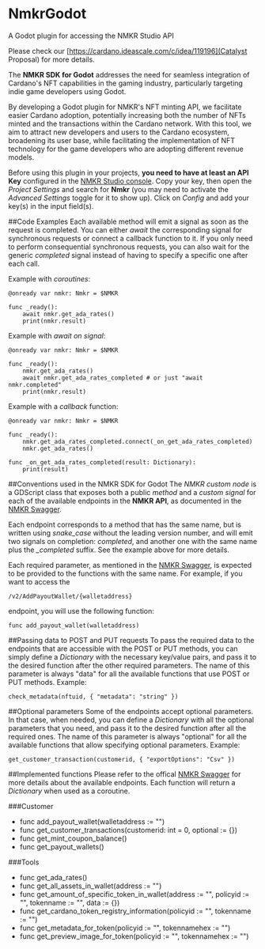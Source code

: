 # NmkrGodot
A Godot plugin for accessing the NMKR Studio API


Please check our [https://cardano.ideascale.com/c/idea/119196](Catalyst Proposal) for more details.


The **NMKR SDK for Godot** addresses the need for seamless integration of Cardano's NFT
capabilities in the gaming industry, particularly targeting indie game developers using Godot.

By developing a Godot plugin for NMKR's NFT minting API, we facilitate easier Cardano adoption,
potentially increasing both the number of NFTs minted and the transactions within the Cardano
network. With this tool, we aim to attract new developers and users to the Cardano ecosystem,
broadening its user base, while facilitating the implementation of NFT technology for the game
developers who are adopting different revenue models.

Before using this plugin in your projects, **you need to have at least an API Key** configured
in the [NMKR Studio console](https://studio.nmkr.io/apikeys). Copy your key, then open
the *Project Settings* and search for **Nmkr** (you may need to activate the
*Advanced Settings* toggle for it to show up). Click on *Config* and add your key(s)
in the input field(s).

##Code Examples
Each available method will emit a signal as soon as the request is completed. You can either
*await* the corresponding signal for synchronous requests or connect a callback function
to it. If you only need to perform consequential synchronous requests, you can also wait for the
generic *completed* signal instead of having to specify a specific one after each call.

Example with *coroutines*:

```
@onready var nmkr: Nmkr = $NMKR

func _ready():
	await nmkr.get_ada_rates()
	print(nmkr.result)
```

Example with *await on signal*:

```
@onready var nmkr: Nmkr = $NMKR

func _ready():
	nmkr.get_ada_rates()
	await nmkr.get_ada_rates_completed # or just "await nmkr.completed"
	print(nmkr.result)
```

Example with a *callback* function:

```
@onready var nmkr: Nmkr = $NMKR

func _ready():
	nmkr.get_ada_rates_completed.connect(_on_get_ada_rates_completed)
	nmkr.get_ada_rates()

func _on_get_ada_rates_completed(result: Dictionary):
	print(result)
```


##Conventions used in the NMKR SDK for Godot
The *NMKR custom node* is a GDScript class that exposes both a public *method* and a
*custom signal* for each of the available endpoints in the **NMKR API**, as documented
in the [NMKR Swagger](https://studio-api.nmkr.io/swagger/index.html).

Each endpoint corresponds to a method that has the same name, but is written using
*snake_case* without the leading version number, and will emit two signals on completion:
*completed*, and another one with the same name plus the *_completed* suffix. See the
example above for more details.

Each required parameter, as mentioned in the
[NMKR Swagger](https://studio-api.nmkr.io/swagger/index.html), is expected to be provided
to the functions with the same name. For example, if you want to access the

```
/v2/AddPayoutWallet/{walletaddress}
```
endpoint, you will use the following function:

```
func add_payout_wallet(walletaddress)
```


##Passing data to POST and PUT requests
To pass the required data to the endpoints that are accessible with the POST or PUT methods, you
can simply define a *Dictionary* with the necessary key/value pairs, and pass it to the
desired function after the other required parameters. The name of this parameter is always
"data" for all the available functions that use POST or PUT methods. Example:

```
check_metadata(nftuid, { "metadata": "string" })
```


##Optional parameters
Some of the endpoints accept optional parameters. In that case, when needed, you can define a
*Dictionary* with all the optional parameters that you need, and pass it to the desired
function after all the required ones. The name of this parameter is always "optional" for all the
available functions that allow specifying optional parameters. Example:

```
get_customer_transaction(customerid, { "exportOptions": "Csv" })
```



##Implemented functions
Please refer to the offical [NMKR Swagger](https://studio-api.nmkr.io/swagger/index.html) for more
details about the available endpoints.
Each function will return a *Dictionary* when used as a coroutine.

###Customer
- func add_payout_wallet(walletaddress := "")
- func get_customer_transactions(customerid: int = 0, optional := {})
- func get_mint_coupon_balance()
- func get_payout_wallets()

###Tools
- func get_ada_rates()
- func get_all_assets_in_wallet(address := "")
- func get_amount_of_specific_token_in_wallet(address := "", policyid := "", tokenname := "", data := {})
- func get_cardano_token_registry_information(policyid := "", tokenname := "")
- func get_metadata_for_token(policyid := "", tokennamehex := "")
- func get_preview_image_for_token(policyid := "", tokennamehex := "")
